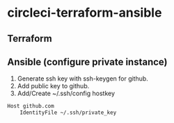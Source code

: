 # circleci-terraform-ansible
## Terraform

## Ansible (configure private instance)
1. Generate ssh key with ssh-keygen for github.
2. Add public key to github.
3. Add/Create ~/.ssh/config hostkey
```bash
Host github.com
    IdentityFile ~/.ssh/private_key
```
